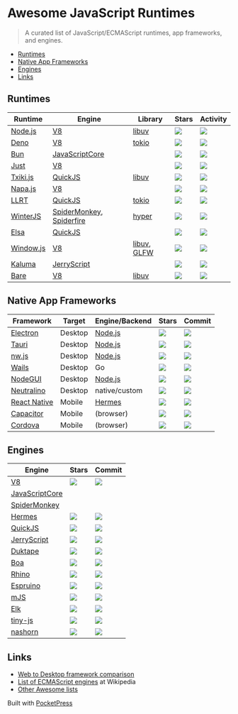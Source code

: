 

# Awesome JavaScript Runtimes

> A curated list of JavaScript/ECMAScript runtimes, app frameworks, and engines.

- [Runtimes](#runtimes)
- [Native App Frameworks](#app-frameworks)
- [Engines](#engines)
- [Links](#links)

## Runtimes

<table><thead><tr><th>Runtime</th><th>Engine</th><th>Library</th><th>Stars</th><th>Activity</th></tr></thead><tbody><tr><td><a href="https://nodejs.org">Node.js</a></td><td><a href="https://v8.dev">V8</a></td><td><a href="https://libuv.org">libuv</a></td><td><img src="https://img.shields.io/github/stars/nodejs/node?style=flat-square"></td><td><img src="https://img.shields.io/github/last-commit/nodejs/node?style=flat-square"></td></tr><tr><td><a href="https://deno.land">Deno</a></td><td><a href="https://v8.dev">V8</a></td><td><a href="https://tokio.rs">tokio</a></td><td><img src="https://img.shields.io/github/stars/denoland/deno?style=flat-square"></td><td><img src="https://img.shields.io/github/last-commit/denoland/deno?style=flat-square"></td></tr><tr><td><a href="https://bun.sh">Bun</a></td><td><a href="https://developer.apple.com/documentation/javascriptcore">JavaScriptCore</a></td><td></td><td><img src="https://img.shields.io/github/stars/oven-sh/bun?style=flat-square"></td><td><img src="https://img.shields.io/github/last-commit/oven-sh/bun?style=flat-square"></td></tr><tr><td><a href="https://github.com/just-js/just">Just</a></td><td><a href="https://v8.dev">V8</a></td><td></td><td><img src="https://img.shields.io/github/stars/just-js/just?style=flat-square"></td><td><img src="https://img.shields.io/github/last-commit/just-js/just?style=flat-square"></td></tr><tr><td><a href="https://github.com/saghul/txiki.js/">Txiki.js</a></td><td><a href="https://bellard.org/quickjs/">QuickJS</a></td><td><a href="https://libuv.org">libuv</a></td><td><img src="https://img.shields.io/github/stars/saghul/txiki.js?style=flat-square"></td><td><img src="https://img.shields.io/github/last-commit/saghul/txiki.js?style=flat-square"></td></tr><tr><td><a href="https://github.com/microsoft/napajs">Napa.js</a></td><td><a href="https://v8.dev">V8</a></td><td></td><td><img src="https://img.shields.io/github/stars/microsoft/napajs?style=flat-square"></td><td><img src="https://img.shields.io/github/last-commit/microsoft/napajs?style=flat-square"></td></tr><tr><td><a href="https://github.com/awslabs/llrt">LLRT</a></td><td><a href="https://bellard.org/quickjs/">QuickJS</a></td><td><a href="https://tokio.rs">tokio</a></td><td><img src="https://img.shields.io/github/stars/awslabs/llrt?style=flat-square"></td><td><img src="https://img.shields.io/github/last-commit/awslabs/llrt?style=flat-square"></td></tr><tr><td><a href="https://github.com/wasmerio/winterjs">WinterJS</a></td><td><a href="https://spidermonkey.dev">SpiderMonkey</a>, <a href="https://github.com/Redfire75369/spiderfire">Spiderfire</a></td><td><a href="https://hyper.rs/">hyper</a></td><td><img src="https://img.shields.io/github/stars/wasmerio/winterjs?style=flat-square"></td><td><img src="https://img.shields.io/github/last-commit/wasmerio/winterjs?style=flat-square"></td></tr><tr><td><a href="https://github.com/elsaland/elsa">Elsa</a></td><td><a href="https://bellard.org/quickjs/">QuickJS</a></td><td></td><td><img src="https://img.shields.io/github/stars/elsaland/elsa?style=flat-square"></td><td><img src="https://img.shields.io/github/last-commit/elsaland/elsa?style=flat-square"></td></tr><tr><td><a href="">Window.js</a></td><td><a href="https://v8.dev">V8</a></td><td><a href="https://libuv.org">libuv</a>, <a href="https://www.glfw.org/">GLFW</a></td><td><img src="https://img.shields.io/github/stars/windowjs/windowjs?style=flat-square"></td><td><img src="https://img.shields.io/github/last-commit/windowjs/windowjs?style=flat-square"></td></tr><tr><td><a href="https://kalumajs.org/">Kaluma</a></td><td><a href="https://jerryscript.net">JerryScript</a></td><td></td><td><img src="https://img.shields.io/github/stars/kaluma-project/kaluma?style=flat-square"></td><td><img src="https://img.shields.io/github/last-commit/kaluma-project/kaluma?style=flat-square"></td></tr><tr><td><a href="https://github.com/holepunchto/bare">Bare</a></td><td><a href="https://v8.dev">V8</a></td><td><a href="https://libuv.org">libuv</a></td><td><img src="https://img.shields.io/github/stars/holepunchto/bare?style=flat-square"></td><td><img src="https://img.shields.io/github/last-commit/holepunchto/bare?style=flat-square"></td></tr></tbody></table>

## Native App Frameworks

<table><thead><tr><th>Framework</th><th>Target</th><th>Engine/Backend</th><th>Stars</th><th>Commit</th></tr></thead><tbody><tr><td><a href="https://www.electronjs.org">Electron</a></td><td>Desktop</td><td><a href="https://nodejs.org">Node.js</a></td><td><img src="https://img.shields.io/github/stars/electron/electron?style=flat-square"></td><td><img src="https://img.shields.io/github/last-commit/electron/electron?style=flat-square"></td></tr><tr><td><a href="https://tauri.app">Tauri</a></td><td>Desktop</td><td><a href="https://nodejs.org">Node.js</a></td><td><img src="https://img.shields.io/github/stars/tauri-apps/tauri?style=flat-square"></td><td><img src="https://img.shields.io/github/last-commit/tauri-apps/tauri?style=flat-square"></td></tr><tr><td><a href="https://nwjs.io">nw.js</a></td><td>Desktop</td><td><a href="https://nodejs.org">Node.js</a></td><td><img src="https://img.shields.io/github/stars/nwjs/nw.js?style=flat-square"></td><td><img src="https://img.shields.io/github/last-commit/nwjs/nw.js?style=flat-square"></td></tr><tr><td><a href="https://github.com/wailsapp/wails">Wails</a></td><td>Desktop</td><td>Go</td><td><img src="https://img.shields.io/github/stars/wailsapp/wails?style=flat-square"></td><td><img src="https://img.shields.io/github/last-commit/wailsapp/wails?style=flat-square"></td></tr><tr><td><a href="https://docs.nodegui.org">NodeGUI</a></td><td>Desktop</td><td><a href="https://nodejs.org">Node.js</a></td><td><img src="https://img.shields.io/github/stars/nodegui/nodegui?style=flat-square"></td><td><img src="https://img.shields.io/github/last-commit/nodegui/nodegui?style=flat-square"></td></tr><tr><td><a href="https://github.com/neutralinojs/neutralinojs">Neutralino</a></td><td>Desktop</td><td>native/custom</td><td><img src="https://img.shields.io/github/stars/neutralinojs/neutralinojs?style=flat-square"></td><td><img src="https://img.shields.io/github/last-commit/neutralinojs/neutralinojs?style=flat-square"></td></tr><tr><td><a href="https://reactnative.dev/">React Native</a></td><td>Mobile</td><td><a href="https://hermesengine.dev">Hermes</a></td><td><img src="https://img.shields.io/github/stars/facebook/react-native?style=flat-square"></td><td><img src="https://img.shields.io/github/last-commit/facebook/react-native?style=flat-square"></td></tr><tr><td><a href="https://capacitorjs.com">Capacitor</a></td><td>Mobile</td><td>(browser)</td><td><img src="https://img.shields.io/github/stars/ionic-team/capacitor?style=flat-square"></td><td><img src="https://img.shields.io/github/last-commit/ionic-team/capacitor?style=flat-square"></td></tr><tr><td><a href="https://cordova.apache.org">Cordova</a></td><td>Mobile</td><td>(browser)</td><td><img src="https://img.shields.io/github/stars/apache/cordova?style=flat-square"></td><td><img src="https://img.shields.io/github/last-commit/apache/cordova?style=flat-square"></td></tr></tbody></table>

## Engines

<table><thead><tr><th>Engine</th><th>Stars</th><th>Commit</th></tr></thead><tbody><tr><td><a href="https://v8.dev">V8</a></td><td><img src="https://img.shields.io/github/stars/v8/v8?style=flat-square"></td><td><img src="https://img.shields.io/github/last-commit/v8/v8?style=flat-square"></td></tr><tr><td><a href="https://developer.apple.com/documentation/javascriptcore">JavaScriptCore</a></td><td></td><td></td></tr><tr><td><a href="https://spidermonkey.dev">SpiderMonkey</a></td><td></td><td></td></tr><tr><td><a href="https://hermesengine.dev">Hermes</a></td><td><img src="https://img.shields.io/github/stars/facebook/hermes?style=flat-square"></td><td><img src="https://img.shields.io/github/last-commit/facebook/hermes?style=flat-square"></td></tr><tr><td><a href="https://bellard.org/quickjs/">QuickJS</a></td><td><img src="https://img.shields.io/github/stars/bellard/quickjs?style=flat-square"></td><td><img src="https://img.shields.io/github/last-commit/bellard/quickjs?style=flat-square"></td></tr><tr><td><a href="https://jerryscript.net">JerryScript</a></td><td><img src="https://img.shields.io/github/stars/jerryscript-project/jerryscript?style=flat-square"></td><td><img src="https://img.shields.io/github/last-commit/jerryscript-project/jerryscript?style=flat-square"></td></tr><tr><td><a href="https://duktape.org">Duktape</a></td><td><img src="https://img.shields.io/github/stars/svaarala/duktape?style=flat-square"></td><td><img src="https://img.shields.io/github/last-commit/svaarala/duktape?style=flat-square"></td></tr><tr><td><a href="https://boa-dev.github.io/about/">Boa</a></td><td><img src="https://img.shields.io/github/stars/boa-dev/boa?style=flat-square"></td><td><img src="https://img.shields.io/github/last-commit/boa-dev/boa?style=flat-square"></td></tr><tr><td><a href="https://mozilla.github.io/rhino/">Rhino</a></td><td><img src="https://img.shields.io/github/stars/mozilla/rhino?style=flat-square"></td><td><img src="https://img.shields.io/github/last-commit/mozilla/rhino?style=flat-square"></td></tr><tr><td><a href="http://www.espruino.com/">Espruino</a></td><td><img src="https://img.shields.io/github/stars/espruino/Espruino?style=flat-square"></td><td><img src="https://img.shields.io/github/last-commit/espruino/Espruino?style=flat-square"></td></tr><tr><td><a href="https://github.com/cesanta/mjs">mJS</a></td><td><img src="https://img.shields.io/github/stars/cesanta/mjs?style=flat-square"></td><td><img src="https://img.shields.io/github/last-commit/cesanta/mjs?style=flat-square"></td></tr><tr><td><a href="https://github.com/cesanta/elk">Elk</a></td><td><img src="https://img.shields.io/github/stars/cesanta/elk?style=flat-square"></td><td><img src="https://img.shields.io/github/last-commit/cesanta/elk?style=flat-square"></td></tr><tr><td><a href="https://github.com/gfwilliams/tiny-js">tiny-js</a></td><td><img src="https://img.shields.io/github/stars/gfwilliams/tiny-js?style=flat-square"></td><td><img src="https://img.shields.io/github/last-commit/gfwilliams/tiny-js?style=flat-square"></td></tr><tr><td><a href="https://github.com/openjdk/nashorn">nashorn</a></td><td><img src="https://img.shields.io/github/stars/openjdk/nashorn?style=flat-square"></td><td><img src="https://img.shields.io/github/last-commit/openjdk/nashorn?style=flat-square"></td></tr></tbody></table>

## Links

- [Web to Desktop framework comparison](https://github.com/Elanis/web-to-desktop-framework-comparison)
- [List of ECMAScript engines](https://en.wikipedia.org/wiki/List_of_ECMAScript_engines) at Wikipedia
- [Other Awesome lists](https://github.com/sindresorhus/awesome#contents)

Built with [PocketPress](https://github.com/errilaz/pocketpress)